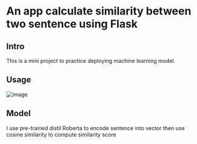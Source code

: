 # An app calculate similarity between two sentence using Flask

## Intro
This is a mini project to practice deploying machine learning model. 

## Usage

![image](https://user-images.githubusercontent.com/49720223/180697605-05175f63-2bd7-408e-8527-a3a25a1d7854.png)


## Model

I use pre-trained distil Roberta to encode sentence into vector then use cosine similarity to compute similarity score
